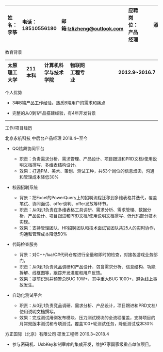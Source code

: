 <!-- <img src="https://raw.githubusercontent.com/lzlizheng/lzlizheng/main/%E5%9B%BE%E6%A0%87/02_%E5%A7%93%E5%90%8D-%E7%B4%AB.png" alt="姓名" width="12" height="12"/> 李筝 -->
| 姓名：李筝 | 电话：18510556180 | 邮箱:lzlizheng@outlook.com | 应聘岗位：产品经理| <div style="width: 50pt"> 照片 </div> |
|:---|:---|:---|:---|---:|

教育背景

|太原理工大学| 211本科 | 计算机科学与技术学院 | 物联网工程专业 | <div style="width: 160pt"> 2012.9~2016.7 </div> |
|:---|:---|:---|:---|---:|

个人优势

- 3年B端产品工作经验，熟悉B端用户的需求和痛点

- 完整的从0到1产品搭建经验，有4年开发背景

---

工作/项目经历

北京永航科技 中后台产品经理    2018.4~至今

- QQ炫舞协同平台
    - 职责：负责需求分析、需求管理、产品设计、项目跟进和PRD文档/使用说明文档撰写、多维表结构设计。
    - 效果：打通PM、美术、策划、测试工种，共53个岗位的信息烟囱，沟通和管理成本降低30%

- 校园招聘系统
    - 背景：把Excel的PowerQuery上的招聘流程迁移到多维表格并迭代，覆盖笔试、协同面试、offer谈判、offer发放等环节。
    - 职责：从0到1负责在多维表格工具调研、需求分析、需求管理、数据分析、产品设计、项目跟进和PRD文档/使用说明文档撰写、低代码部分技术实现。
    - 效果：支持管理团队、HR招聘团队和技术面试官团队共25人的实时协作，沟通和管理成本降低50%

- 代码检查服务
    - 背景：对C++/lua/C#代码仓库进行全量和即时的检查，对接各游戏业务部门。
    - 职责：从0到1负责竞品调研和产品设计，包含需求分析、信息结构、功能拆解、线框图等，跟踪开发进度和用户反馈。
    - 效果：提前识别并预警总BUG 10W+，其中重大BUG 1000+，避免线上事故发生。

- 自动化测试平台
    - 职责：从0到1负责竞品调研、需求分析、产品设计，项目跟进和PRD文档/使用说明文档撰写。
    - 效果：完成测试用例发布模块、压力测试模块的全流程覆盖，支持项目的月常规版本测试和专项测试。覆盖100+轮测试任务，降低测试成本30%

方正国际（北京）有限公司    研发工程师    2016.3~2018.4

- 参与密码机、UsbKey和制章库的集成开发，维护7家国家级重点单位项目。